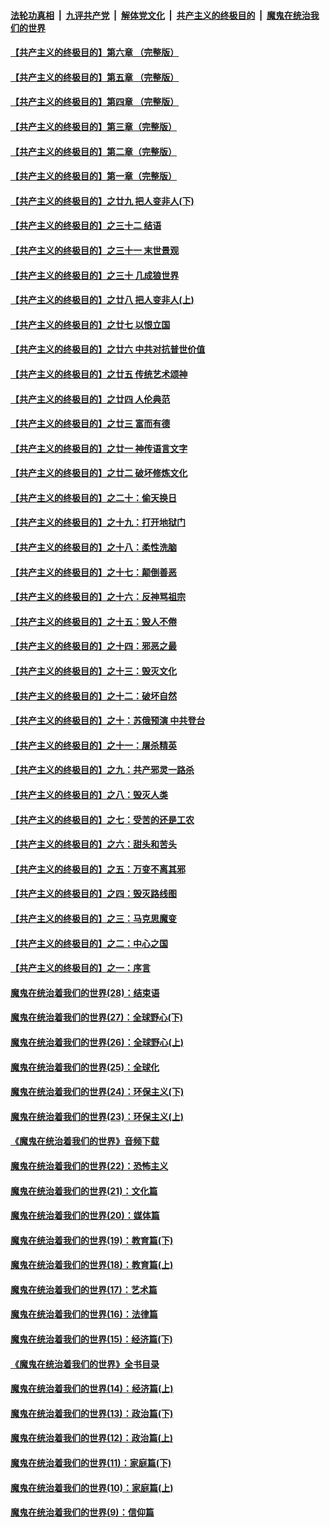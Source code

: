 ####  [法轮功真相](../../../../basic/blob/master/README.md?t=05230201) &nbsp;|&nbsp; [九评共产党](../../../../9ping.md/blob/master/README.md?t=05230201) &nbsp;|&nbsp; [解体党文化](../../../../jtdwh.md/blob/master/README.md?t=05230201)  &nbsp;|&nbsp; [共产主义的终极目的](../../../../gczydzjmd.md/blob/master/README.md?t=05230201) &nbsp;|&nbsp; [魔鬼在统治我们的世界](../../../../mgztzwmdsj.md/blob/master/README.md?t=05230201) 

#### [【共产主义的终极目的】第六章 （完整版）](../pages/nsc422/n11428913.md?t=05230201) 

#### [【共产主义的终极目的】第五章 （完整版）](../pages/nsc422/n11428912.md?t=05230201) 

#### [【共产主义的终极目的】第四章 （完整版）](../pages/nsc422/n11428907.md?t=05230201) 

#### [【共产主义的终极目的】第三章（完整版）](../pages/nsc422/n11428848.md?t=05230201) 

#### [【共产主义的终极目的】第二章（完整版）](../pages/nsc422/n11428831.md?t=05230201) 

#### [【共产主义的终极目的】第一章（完整版）](../pages/nsc422/n11417651.md?t=05230201) 

#### [【共产主义的终极目的】之廿九 把人变非人(下)](../pages/nsc422/n11344140.md?t=05230201) 

#### [【共产主义的终极目的】之三十二 结语](../pages/nsc422/n11360535.md?t=05230201) 

#### [【共产主义的终极目的】之三十一 末世景观](../pages/nsc422/n11351129.md?t=05230201) 

#### [【共产主义的终极目的】之三十 几成狼世界](../pages/nsc422/n11348280.md?t=05230201) 

#### [【共产主义的终极目的】之廿八 把人变非人(上)](../pages/nsc422/n11340492.md?t=05230201) 

#### [【共产主义的终极目的】之廿七 以恨立国](../pages/nsc422/n11336944.md?t=05230201) 

#### [【共产主义的终极目的】之廿六 中共对抗普世价值](../pages/nsc422/n11324785.md?t=05230201) 

#### [【共产主义的终极目的】之廿五 传统艺术颂神](../pages/nsc422/n11296396.md?t=05230201) 

#### [【共产主义的终极目的】之廿四 人伦典范](../pages/nsc422/n11296397.md?t=05230201) 

#### [【共产主义的终极目的】之廿三 富而有德](../pages/nsc422/n11283598.md?t=05230201) 

#### [【共产主义的终极目的】之廿一 神传语言文字](../pages/nsc422/n11263265.md?t=05230201) 

#### [【共产主义的终极目的】之廿二 破坏修炼文化](../pages/nsc422/n11245728.md?t=05230201) 

#### [【共产主义的终极目的】之二十：偷天换日](../pages/nsc422/n11238846.md?t=05230201) 

#### [【共产主义的终极目的】之十九：打开地狱门](../pages/nsc422/n11206376.md?t=05230201) 

#### [【共产主义的终极目的】之十八：柔性洗脑](../pages/nsc422/n11199994.md?t=05230201) 

#### [【共产主义的终极目的】之十七：颠倒善恶](../pages/nsc422/n11179782.md?t=05230201) 

#### [【共产主义的终极目的】之十六：反神骂祖宗](../pages/nsc422/n11166798.md?t=05230201) 

#### [【共产主义的终极目的】之十五：毁人不倦](../pages/nsc422/n11166792.md?t=05230201) 

#### [【共产主义的终极目的】之十四：邪恶之最](../pages/nsc422/n11150249.md?t=05230201) 

#### [【共产主义的终极目的】之十三：毁灭文化](../pages/nsc422/n11135227.md?t=05230201) 

#### [【共产主义的终极目的】之十二：破坏自然](../pages/nsc422/n11135214.md?t=05230201) 

#### [【共产主义的终极目的】之十：苏俄预演 中共登台](../pages/nsc422/n11118424.md?t=05230201) 

#### [【共产主义的终极目的】之十一：屠杀精英](../pages/nsc422/n11118442.md?t=05230201) 

#### [【共产主义的终极目的】之九：共产邪灵一路杀](../pages/nsc422/n11114139.md?t=05230201) 

#### [【共产主义的终极目的】之八：毁灭人类](../pages/nsc422/n11108503.md?t=05230201) 

#### [【共产主义的终极目的】之七：受苦的还是工农](../pages/nsc422/n11101809.md?t=05230201) 

#### [【共产主义的终极目的】之六：甜头和苦头](../pages/nsc422/n11096971.md?t=05230201) 

#### [【共产主义的终极目的】之五：万变不离其邪](../pages/nsc422/n11091285.md?t=05230201) 

#### [【共产主义的终极目的】之四：毁灭路线图](../pages/nsc422/n11086284.md?t=05230201) 

#### [【共产主义的终极目的】之三：马克思魔变](../pages/nsc422/n11061941.md?t=05230201) 

#### [【共产主义的终极目的】之二：中心之国](../pages/nsc422/n11047728.md?t=05230201) 

#### [【共产主义的终极目的】之一：序言](../pages/nsc422/n11086077.md?t=05230201) 

#### [魔鬼在统治着我们的世界(28)：结束语](../pages/nsc422/n10936246.md?t=05230201) 

#### [魔鬼在统治着我们的世界(27)：全球野心(下)](../pages/nsc422/n10928319.md?t=05230201) 

#### [魔鬼在统治着我们的世界(26)：全球野心(上)](../pages/nsc422/n10900318.md?t=05230201) 

#### [魔鬼在统治着我们的世界(25)：全球化](../pages/nsc422/n10788205.md?t=05230201) 

#### [魔鬼在统治着我们的世界(24)：环保主义(下)](../pages/nsc422/n10695307.md?t=05230201) 

#### [魔鬼在统治着我们的世界(23)：环保主义(上)](../pages/nsc422/n10688613.md?t=05230201) 

#### [《魔鬼在统治着我们的世界》音频下载](../pages/nsc422/n10635553.md?t=05230201) 

#### [魔鬼在统治着我们的世界(22)：恐怖主义](../pages/nsc422/n10614727.md?t=05230201) 

#### [魔鬼在统治着我们的世界(21)：文化篇](../pages/nsc422/n10597706.md?t=05230201) 

#### [魔鬼在统治着我们的世界(20)：媒体篇](../pages/nsc422/n10586579.md?t=05230201) 

#### [魔鬼在统治着我们的世界(19)：教育篇(下)](../pages/nsc422/n10564808.md?t=05230201) 

#### [魔鬼在统治着我们的世界(18)：教育篇(上)](../pages/nsc422/n10526970.md?t=05230201) 

#### [魔鬼在统治着我们的世界(17)：艺术篇](../pages/nsc422/n10499093.md?t=05230201) 

#### [魔鬼在统治着我们的世界(16)：法律篇](../pages/nsc422/n10485969.md?t=05230201) 

#### [魔鬼在统治着我们的世界(15)：经济篇(下)](../pages/nsc422/n10469975.md?t=05230201) 

#### [《魔鬼在统治着我们的世界》全书目录](../pages/nsc422/n10464261.md?t=05230201) 

#### [魔鬼在统治着我们的世界(14)：经济篇(上)](../pages/nsc422/n10457370.md?t=05230201) 

#### [魔鬼在统治着我们的世界(13)：政治篇(下)](../pages/nsc422/n10448270.md?t=05230201) 

#### [魔鬼在统治着我们的世界(12)：政治篇(上)](../pages/nsc422/n10444576.md?t=05230201) 

#### [魔鬼在统治着我们的世界(11)：家庭篇(下)](../pages/nsc422/n10440961.md?t=05230201) 

#### [魔鬼在统治着我们的世界(10)：家庭篇(上)](../pages/nsc422/n10435448.md?t=05230201) 

#### [魔鬼在统治着我们的世界(9)：信仰篇](../pages/nsc422/n10432159.md?t=05230201) 

